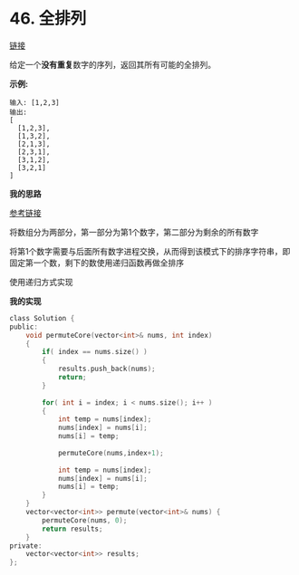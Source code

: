# 46. 全排列

[链接](https://leetcode-cn.com/problems/permutations/description/)

给定一个**没有重复**数字的序列，返回其所有可能的全排列。

**示例:**

```
输入: [1,2,3]
输出:
[
  [1,2,3],
  [1,3,2],
  [2,1,3],
  [2,3,1],
  [3,1,2],
  [3,2,1]
]
```

**我的思路**

[参考链接](https://github.com/guanjunjian/Interview-Summary/blob/master/notes/algorithms/剑指offer/38-字符串的排序.md)

将数组分为两部分，第一部分为第1个数字，第二部分为剩余的所有数字

将第1个数字需要与后面所有数字进程交换，从而得到该模式下的排序字符串，即固定第一个数，剩下的数使用递归函数再做全排序

使用递归方式实现

**我的实现**

```c
class Solution {
public:
    void permuteCore(vector<int>& nums, int index)
    {
        if( index == nums.size() )
        {
            results.push_back(nums);
            return;
        }
        
        for( int i = index; i < nums.size(); i++ )
        {
            int temp = nums[index];
            nums[index] = nums[i];
            nums[i] = temp;
            
            permuteCore(nums,index+1);
            
            int temp = nums[index];
            nums[index] = nums[i];
            nums[i] = temp;
        }
    }
    vector<vector<int>> permute(vector<int>& nums) {
        permuteCore(nums, 0);
        return results;
    }
private:
    vector<vector<int>> results;
};
```

